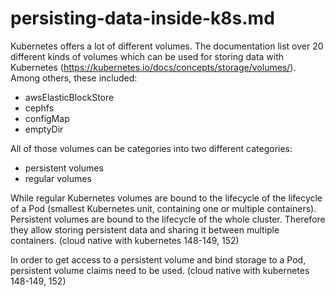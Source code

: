 # persisting-data-inside-k8s.md

Kubernetes offers a lot of different volumes. The documentation list over 20 different kinds of volumes which can be used for storing data with Kubernetes (https://kubernetes.io/docs/concepts/storage/volumes/). Among others, these included:

- awsElasticBlockStore
- cephfs
- configMap
- emptyDir

All of those volumes can be categories into two different categories:

- persistent volumes
- regular volumes

While regular Kubernetes volumes are bound to the lifecycle of the lifecycle of a Pod (smallest Kubernetes unit, containing one or multiple containers). Persistent volumes are bound to the lifecycle of the whole cluster. Therefore they allow storing persistent data and sharing it between multiple containers. (cloud native with kubernetes 148-149, 152)

In order to get access to a persistent volume and bind storage to a Pod, persistent volume claims need to be used. (cloud native with kubernetes 148-149, 152)
